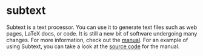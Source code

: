 # subtext

Subtext is a text processor. You can use it to generate text files such as web
pages, LaTeX docs, or code. It is still a new bit of software undergoing many
changes. For more information, check out the
[manual](https://kevinkenan.github.io/subtext/index.html). For an example of using
Subtext, you can take a look at the [source code](https://github.com/kevinkenan/subtext-manual) for the manual.
